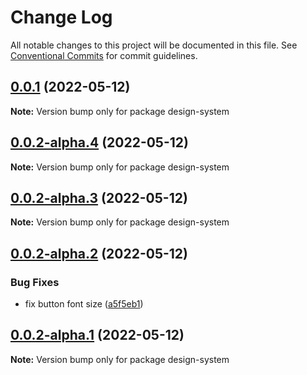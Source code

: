 # Change Log

All notable changes to this project will be documented in this file.
See [Conventional Commits](https://conventionalcommits.org) for commit guidelines.

## [0.0.1](https://github.com/thiagobrolly/design-system-doc/compare/v0.0.2-alpha.4...v0.0.1) (2022-05-12)

**Note:** Version bump only for package design-system





## [0.0.2-alpha.4](https://github.com/thiagobrolly/design-system-doc/compare/v0.0.2-alpha.3...v0.0.2-alpha.4) (2022-05-12)

**Note:** Version bump only for package design-system





## [0.0.2-alpha.3](https://github.com/thiagobrolly/design-system-doc/compare/v0.0.2-alpha.2...v0.0.2-alpha.3) (2022-05-12)

**Note:** Version bump only for package design-system





## [0.0.2-alpha.2](https://github.com/thiagobrolly/design-system-doc/compare/v0.0.2-alpha.1...v0.0.2-alpha.2) (2022-05-12)


### Bug Fixes

* fix button font size ([a5f5eb1](https://github.com/thiagobrolly/design-system-doc/commit/a5f5eb1c18b37f20607c99af1932544ff50dd242))





## [0.0.2-alpha.1](https://github.com/thiagobrolly/design-system-doc/compare/v0.0.2-alpha.0...v0.0.2-alpha.1) (2022-05-12)

**Note:** Version bump only for package design-system

